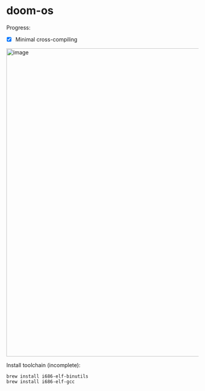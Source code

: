# doom-os

Progress:

- [X] Minimal cross-compiling

<img width="1002" height="807" alt="image" src="https://github.com/user-attachments/assets/ba7c8b3f-284e-426c-9c1d-daf8f4a513cc" />

Install toolchain (incomplete):

```
brew install i686-elf-binutils
brew install i686-elf-gcc
```
